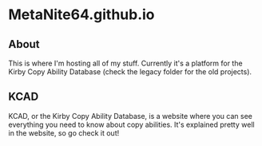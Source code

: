 # MetaNite64.github.io
## About
This is where I'm hosting all of my stuff. Currently it's a platform for the Kirby Copy Ability Database (check the legacy folder for the old projects).
## KCAD
KCAD, or the Kirby Copy Ability Database, is a website where you can see everything you need to know about copy abilities. It's explained pretty well in the website, so go check it out!
